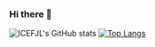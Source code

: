### Hi there 👋

<!--
**ICEFJL/icefjl** is a ✨ _special_ ✨ repository because its `README.md` (this file) appears on your GitHub profile.

Here are some ideas to get you started:

- 🔭 I’m currently working on ...
- 🌱 I’m currently learning ...
- 👯 I’m looking to collaborate on ...
- 🤔 I’m looking for help with ...
- 💬 Ask me about ...
- 📫 How to reach me: ...
- 😄 Pronouns: ...
- ⚡ Fun fact: ...
-->
![ICEFJL's GitHub stats](https://github-readme-stats.vercel.app/api?username=icefjl&show_icons=true&theme=tokyonight)
[![Top Langs](https://github-readme-stats.vercel.app/api/top-langs/?username=icefjl&layout=compact)](https://github.com/anuraghazra/github-readme-stats)
